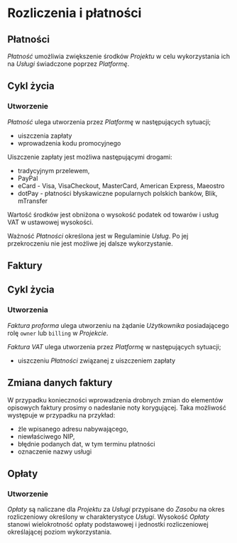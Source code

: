 # Rozliczenia i płatności

## Płatności

*Płatność* umożliwia zwiększenie środków *Projektu* w celu wykorzystania ich na *Usługi* świadczone poprzez *Platformę*.

## Cykl życia

### Utworzenie

*Płatność* ulega utworzenia przez *Platformę* w następujących sytuacji;

 * uiszczenia zapłaty
 * wprowadzenia kodu promocyjnego
 
Uiszczenie zapłaty jest możliwa następującymi drogami:

* tradycyjnym przelewem,
* PayPal
* eCard - Visa, VisaCheckout, MasterCard, American Express, Maeostro
* dotPay - płatności błyskawiczne popularnych polskich banków, Blik, mTransfer

Wartość środków jest obniżona o wysokość podatek od towarów i usług VAT w ustawowej wysokości. 

Ważność *Płatności* określona jest w Regulaminie *Usług*. Po jej przekroczeniu nie jest możliwe jej dalsze wykorzystanie.

## Faktury

## Cykl życia

### Utworzenia

*Faktura proforma* ulega utworzeniu na żądanie *Użytkownika* posiadającego rolę ```owner``` lub ```billing``` w *Projekcie*.

*Faktura VAT* ulega utworzenia przez *Platformę* w następujących sytuacji;

 * uiszczeniu *Płatności* związanej z uiszczeniem zapłaty

## Zmiana danych faktury

W  przypadku konieczności wprowadzenia drobnych zmian do elementów opisowych faktury prosimy o nadesłanie noty korygującej. Taka możliwość występuje w przypadku na przykład:

 * żle wpisanego adresu nabywającego,
 * niewłaściwego NIP,
 * błędnie podanych dat, w tym terminu płatności
 * oznaczenie nazwy usługi

## Opłaty

### Utworzenie

*Opłaty* są naliczane dla *Projektu* za *Usługi* przypisane do *Zasobu* na okres rozliczeniowy określony w charakterystyce *Usługi*. Wysokość *Opłaty* stanowi wielokrotność opłaty podstawowej i jednostki rozliczeniowej określającej poziom wykorzystania.
